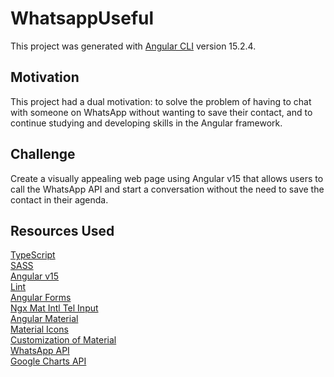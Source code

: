 # WhatsappUseful

This project was generated with [Angular CLI](https://github.com/angular/angular-cli) version 15.2.4.

## Motivation

This project had a dual motivation: to solve the problem of having to chat with someone on WhatsApp without wanting to save their contact, and to continue studying and developing skills in the Angular framework.

## Challenge

Create a visually appealing web page using Angular v15 that allows users to call the WhatsApp API and start a conversation without the need to save the contact in their agenda.

## Resources Used

[TypeScript](https://www.typescriptlang.org/)<br>
[SASS](https://sass-lang.com/)<br>
[Angular v15](https://angular.io/)<br>
[Lint](https://eslint.org/)<br>
[Angular Forms](https://angular.io/guide/reactive-forms)<br>
[Ngx Mat Intl Tel Input](https://www.npmjs.com/package/ngx-mat-intl-tel-input)<br>
[Angular Material](https://material.angular.io/)<br>
[Material Icons](https://fonts.google.com/icons)<br>
[Customization of Material](https://material.angular.io/guide/theming)<br>
[WhatsApp API](https://developers.facebook.com/docs/whatsapp/)<br>
[Google Charts API](https://developers.google.com/chart/infographics/docs/qr_codes)
